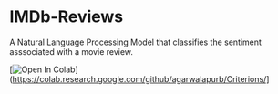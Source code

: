 # IMDb-Reviews
A Natural Language Processing Model that classifies the sentiment asssociated with a movie review.

[![Open In Colab](https://colab.research.google.com/assets/colab-badge.svg)](https://colab.research.google.com/github/agarwalapurb/Criterions/]
